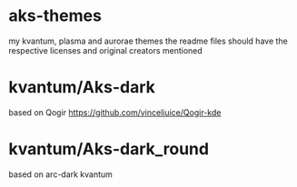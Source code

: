# aks-themes
my kvantum, plasma and aurorae themes
the readme files should have the respective licenses and original creators mentioned

# kvantum/Aks-dark
based on Qogir https://github.com/vinceliuice/Qogir-kde

# kvantum/Aks-dark_round
based on arc-dark kvantum


